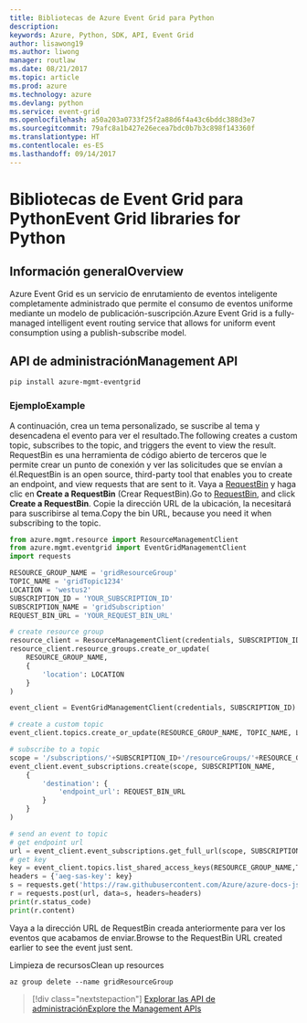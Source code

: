 ```yaml
---
title: Bibliotecas de Azure Event Grid para Python
description: 
keywords: Azure, Python, SDK, API, Event Grid
author: lisawong19
ms.author: liwong
manager: routlaw
ms.date: 08/21/2017
ms.topic: article
ms.prod: azure
ms.technology: azure
ms.devlang: python
ms.service: event-grid
ms.openlocfilehash: a50a203a0733f25f2a88d6f4a43c6bddc388d3e7
ms.sourcegitcommit: 79afc8a1b427e26ecea7bdc0b7b3c898f143360f
ms.translationtype: HT
ms.contentlocale: es-ES
ms.lasthandoff: 09/14/2017
---
```

# <a name="event-grid-libraries-for-python"></a><span data-ttu-id="5b04f-103">Bibliotecas de Event Grid para Python</span><span class="sxs-lookup"><span data-stu-id="5b04f-103">Event Grid libraries for Python</span></span>

## <a name="overview"></a><span data-ttu-id="5b04f-104">Información general</span><span class="sxs-lookup"><span data-stu-id="5b04f-104">Overview</span></span>
<span data-ttu-id="5b04f-105">Azure Event Grid es un servicio de enrutamiento de eventos inteligente completamente administrado que permite el consumo de eventos uniforme mediante un modelo de publicación-suscripción.</span><span class="sxs-lookup"><span data-stu-id="5b04f-105">Azure Event Grid is a fully-managed intelligent event routing service that allows for uniform event consumption using a publish-subscribe model.</span></span>

## <a name="management-api"></a><span data-ttu-id="5b04f-106">API de administración</span><span class="sxs-lookup"><span data-stu-id="5b04f-106">Management API</span></span>
```bash
pip install azure-mgmt-eventgrid
```

### <a name="example"></a><span data-ttu-id="5b04f-107">Ejemplo</span><span class="sxs-lookup"><span data-stu-id="5b04f-107">Example</span></span>
<span data-ttu-id="5b04f-108">A continuación, crea un tema personalizado, se suscribe al tema y desencadena el evento para ver el resultado.</span><span class="sxs-lookup"><span data-stu-id="5b04f-108">The following creates a custom topic, subscribes to the topic, and triggers the event to view the result.</span></span> <span data-ttu-id="5b04f-109">RequestBin es una herramienta de código abierto de terceros que le permite crear un punto de conexión y ver las solicitudes que se envían a él.</span><span class="sxs-lookup"><span data-stu-id="5b04f-109">RequestBin is an open source, third-party tool that enables you to create an endpoint, and view requests that are sent to it.</span></span> <span data-ttu-id="5b04f-110">Vaya a [RequestBin](https://requestb.in/) y haga clic en **Create a RequestBin** (Crear RequestBin).</span><span class="sxs-lookup"><span data-stu-id="5b04f-110">Go to [RequestBin](https://requestb.in/), and click **Create a RequestBin**.</span></span> <span data-ttu-id="5b04f-111">Copie la dirección URL de la ubicación, la necesitará para suscribirse al tema.</span><span class="sxs-lookup"><span data-stu-id="5b04f-111">Copy the bin URL, because you need it when subscribing to the topic.</span></span>

```python
from azure.mgmt.resource import ResourceManagementClient
from azure.mgmt.eventgrid import EventGridManagementClient
import requests

RESOURCE_GROUP_NAME = 'gridResourceGroup'
TOPIC_NAME = 'gridTopic1234'
LOCATION = 'westus2'
SUBSCRIPTION_ID = 'YOUR_SUBSCRIPTION_ID'
SUBSCRIPTION_NAME = 'gridSubscription'
REQUEST_BIN_URL = 'YOUR_REQUEST_BIN_URL'

# create resource group
resource_client = ResourceManagementClient(credentials, SUBSCRIPTION_ID)
resource_client.resource_groups.create_or_update(
    RESOURCE_GROUP_NAME,
    {
        'location': LOCATION
    }
)

event_client = EventGridManagementClient(credentials, SUBSCRIPTION_ID)

# create a custom topic
event_client.topics.create_or_update(RESOURCE_GROUP_NAME, TOPIC_NAME, LOCATION)

# subscribe to a topic
scope = '/subscriptions/'+SUBSCRIPTION_ID+'/resourceGroups/'+RESOURCE_GROUP_NAME+'/providers/Microsoft.EventGrid/topics/'+TOPIC_NAME
event_client.event_subscriptions.create(scope, SUBSCRIPTION_NAME,
    {
        'destination': {
            'endpoint_url': REQUEST_BIN_URL
        }
    }
)

# send an event to topic
# get endpoint url
url = event_client.event_subscriptions.get_full_url(scope, SUBSCRIPTION_NAME).endpoint_url
# get key
key = event_client.topics.list_shared_access_keys(RESOURCE_GROUP_NAME,TOPIC_NAME).key1
headers = {'aeg-sas-key': key}
s = requests.get('https://raw.githubusercontent.com/Azure/azure-docs-json-samples/master/event-grid/customevent.json')
r = requests.post(url, data=s, headers=headers)
print(r.status_code)
print(r.content)
```
<span data-ttu-id="5b04f-112">Vaya a la dirección URL de RequestBin creada anteriormente para ver los eventos que acabamos de enviar.</span><span class="sxs-lookup"><span data-stu-id="5b04f-112">Browse to the RequestBin URL created earlier to see the event just sent.</span></span>

<span data-ttu-id="5b04f-113">Limpieza de recursos</span><span class="sxs-lookup"><span data-stu-id="5b04f-113">Clean up resources</span></span>
```azurecli-interactive
az group delete --name gridResourceGroup
```

> [!div class="nextstepaction"]
> [<span data-ttu-id="5b04f-114">Explorar las API de administración</span><span class="sxs-lookup"><span data-stu-id="5b04f-114">Explore the Management APIs</span></span>](/python/api/overview/azure/eventgrid/managementlibrary)

